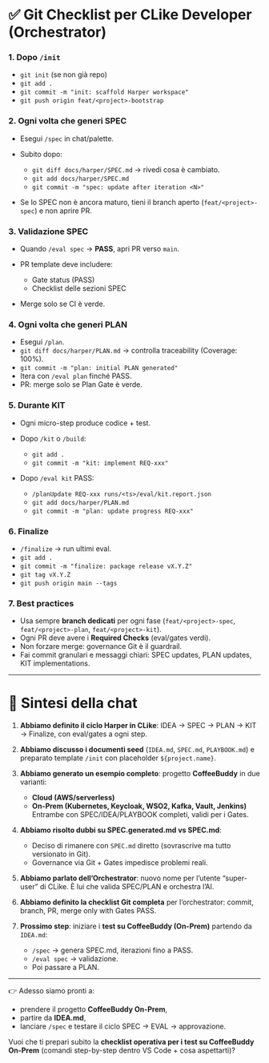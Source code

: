 

# ✅ Git Checklist per CLike Developer (Orchestrator)

### 1. Dopo `/init`

* `git init` (se non già repo)
* `git add .`
* `git commit -m "init: scaffold Harper workspace"`
* `git push origin feat/<project>-bootstrap`

### 2. Ogni volta che generi SPEC

* Esegui `/spec` in chat/palette.
* Subito dopo:

  * `git diff docs/harper/SPEC.md` → rivedi cosa è cambiato.
  * `git add docs/harper/SPEC.md`
  * `git commit -m "spec: update after iteration <N>"`
* Se lo SPEC non è ancora maturo, tieni il branch aperto (`feat/<project>-spec`) e non aprire PR.

### 3. Validazione SPEC

* Quando `/eval spec` → **PASS**, apri PR verso `main`.
* PR template deve includere:

  * Gate status (PASS)
  * Checklist delle sezioni SPEC
* Merge solo se CI è verde.

### 4. Ogni volta che generi PLAN

* Esegui `/plan`.
* `git diff docs/harper/PLAN.md` → controlla traceability (Coverage: 100%).
* `git commit -m "plan: initial PLAN generated"`
* Itera con `/eval plan` finché PASS.
* PR: merge solo se Plan Gate è verde.

### 5. Durante KIT

* Ogni micro-step produce codice + test.
* Dopo `/kit` o `/build`:

  * `git add .`
  * `git commit -m "kit: implement REQ-xxx"`
* Dopo `/eval kit` PASS:

  * `/planUpdate REQ-xxx runs/<ts>/eval/kit.report.json`
  * `git add docs/harper/PLAN.md`
  * `git commit -m "plan: update progress REQ-xxx"`

### 6. Finalize

* `/finalize` → run ultimi eval.
* `git add .`
* `git commit -m "finalize: package release vX.Y.Z"`
* `git tag vX.Y.Z`
* `git push origin main --tags`

### 7. Best practices

* Usa sempre **branch dedicati** per ogni fase (`feat/<project>-spec`, `feat/<project>-plan`, `feat/<project>-kit`).
* Ogni PR deve avere i **Required Checks** (eval/gates verdi).
* Non forzare merge: governance Git è il guardrail.
* Fai commit granulari e messaggi chiari: SPEC updates, PLAN updates, KIT implementations.

---

# 📌 Sintesi della chat

1. **Abbiamo definito il ciclo Harper in CLike**: IDEA → SPEC → PLAN → KIT → Finalize, con eval/gates a ogni step.
2. **Abbiamo discusso i documenti seed** (`IDEA.md`, `SPEC.md`, `PLAYBOOK.md`) e preparato template `/init` con placeholder `${project.name}`.
3. **Abbiamo generato un esempio completo**: progetto **CoffeeBuddy** in due varianti:

   * **Cloud (AWS/serverless)**
   * **On-Prem (Kubernetes, Keycloak, WSO2, Kafka, Vault, Jenkins)**
     Entrambe con SPEC/IDEA/PLAYBOOK completi, validi per i Gates.
4. **Abbiamo risolto dubbi su SPEC.generated.md vs SPEC.md**:

   * Deciso di rimanere con `SPEC.md` diretto (sovrascrive ma tutto versionato in Git).
   * Governance via Git + Gates impedisce problemi reali.
5. **Abbiamo parlato dell’Orchestrator**: nuovo nome per l’utente “super-user” di CLike. È lui che valida SPEC/PLAN e orchestra l’AI.
6. **Abbiamo definito la checklist Git completa** per l’orchestrator: commit, branch, PR, merge only with Gates PASS.
7. **Prossimo step**: iniziare i **test su CoffeeBuddy (On-Prem)** partendo da `IDEA.md`:

   * `/spec` → genera SPEC.md, iterazioni fino a PASS.
   * `/eval spec` → validazione.
   * Poi passare a PLAN.

---

👉 Adesso siamo pronti a:

* prendere il progetto **CoffeeBuddy On-Prem**,
* partire da **IDEA.md**,
* lanciare `/spec` e testare il ciclo SPEC → EVAL → approvazione.

Vuoi che ti prepari subito la **checklist operativa per i test su CoffeeBuddy On-Prem** (comandi step-by-step dentro VS Code + cosa aspettarti)?
